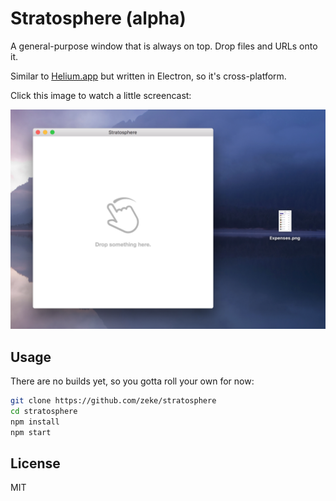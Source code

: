 # Stratosphere (alpha)

A general-purpose window that is always on top. Drop files and URLs onto it.

Similar to [Helium.app](http://heliumfloats.com/) but written in Electron, so
it's cross-platform.

Click this image to watch a little screencast:

[![screencast](screenshot.png)](https://cloudup.com/cBP1qVWMWV3)

## Usage

There are no builds yet, so you gotta roll your own for now:

```sh
git clone https://github.com/zeke/stratosphere
cd stratosphere
npm install
npm start
```

## License

MIT
